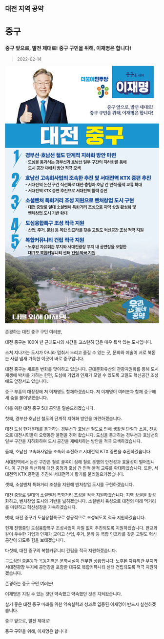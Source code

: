 ## 대전 지역 공약

# 중구

### 중구 앞으로, 발전 제대로! 중구 구민을 위해, 이재명은 합니다!
> 2022-02-14

![중구 지역공약](./005_006_005.png)

존경하는 대전 중구 구민 여러분, 

 

대전 중구는 100여 년 근대도시의 시간을 고스란히 담은 매우 특색 있는 도시입니다. 

 

스쳐 지나가는 도시가 아니라 멈춰서 누리고 즐길 수 있는 곳, 문화와 예술이 서로 북돋는 사람 냄새 가득한 이곳이 바로 중구입니다.

 

대전 중구는 새로운 변화를 맞이하고 있습니다. 근대문화유산의 관광자원화를 통해 도시재생에 박차를 가하는 한편, 도심에 기업과 인재가 모일 수 있도록 고밀도 혁신공간 조성에도 앞장서고 있습니다. 

 

중구 부흥의 대장정에 저 이재명도 함께하겠습니다. 저 이재명이 여러분과 함께 중구에 새 숨을 불어넣겠습니다.

 

이를 위한 대전 중구 5대 공약을 말씀드리겠습니다.

 

 

첫째, 경부선·호남선 철도의 단계적 지하화 방안을 마련하겠습니다. 




대전 도심 한가운데를 통과하는 경부선과 호남선 철도로 인해 생활권 단절과 소음, 진동으로 대전시민들이 오랫동안 불편을 겪어 왔습니다. 도심을 통과하는 경부선과 호남선의 일부 구간을 지하화하여 도시 공간을 재배치하는 방안을 적극 모색하겠습니다. 

 

둘째, 호남선 고속화사업을 조속히 추진하고 서대전역 KTX 증편을 추진하겠습니다.




서대전역에서 논산 구간은 철로 굴곡이 심해 철로 운행의 안전성과 효율성이 떨어집니다. 이 구간을 직선화해 대전·충청과 호남 간 인적·물적 교류를 확대하겠습니다. 또한, 서대전역 KTX 증편을 추진해 서대전역에 활기를 불러일으키겠습니다. 

 

셋째, 소셜벤처 특화거리 조성을 지원해 벤처창업 도시를 구현하겠습니다. 




대전 중앙로 일대의 소셜벤처 특화거리 조성을 적극 지원하겠습니다. 지역 상권을 활성화하고, 벤처창업 도시의 기반을 넓히겠습니다.  소셜벤처 육성으로 대전의 미래 먹거리를 마련하고 혁신성장을 가속하겠습니다. 

 

넷째, 대전 중구가 도심융합특구로 성공적으로 조성되도록 적극 지원하겠습니다. 




현재 진행중인 도심융합특구 조성사업이 차질 없이 추진되도록 지원하겠습니다. 판교와 같이 우수한 기업과 인재가 모이고 산업, 주거, 문화 등 복합 인프라를 갖춘 고밀도 혁신공간이 되도록 힘을 보태겠습니다.

 

다섯째, 대전 중구의 복합커뮤니티 건립을 적극 지원하겠습니다.




구도심인 중촌동과 목동지역은 문화시설이 전무한 상황입니다. 노후된 자유회관 부지와 서대전광장 부지에 공연장을 포함한 대규모 복합커뮤니티 센터 건립되도록 적극 지원하겠습니다. 

 

 

존경하는 중구 구민 여러분!

 

이재명은 지킬 수 있는 것만 약속했고 약속했던 것은 지켜왔습니다.

살기 좋은 대전 중구 미래를 위한 약속실력과 성과로 입증된 이재명이 반드시 실천하겠습니다.

 

중구 앞으로, 발전 제대로!

중구 구민을 위해, 이재명은 합니다! 

						